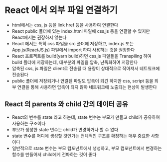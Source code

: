 # React 에서 외부 파일 연결하기

- html에서는 css, js 등을 link href 등을 사용하여 연결한다
- React public 폴더에 있는 index.html 파일에 css,js 등을 연결할 수 있지만 React에서는 권장하지 않는다
- React 에서는 특히 css 파일을 src 폴더에 저장하고, index.js 또는 App.js(ReactJS.js) 파일에서 import 하여 사용하는 것을 권장한다
- React 프로젝트를 build(yarn build)하면 css,js 파일들을 Transpiling 하여 build 폴더에 저장하는데, 대부분의 파일을 압축, 난독화하여 저장한다
- 압축된 css, js 파일은 client로 전송될 때 용량이 상대적으로 작아져서 네트워크에 전송된다
- public 폴더에 저장되거나 연결된 파일도 압축이 되긴 하지만 css, script 등을 외부 연결을 통해 사용하면 압축이 되지 않아 네트워크에 노출되는 현상이 발생한다

## React 의 parents 와 child 간의 데이터 공유

- React의 변수를 state 라고 하는데, state 변수는 부모가 만들고 child가 공유하여 사용하는 구조이다
- 부모가 생성한 state 변수는 child가 변경하거나 할 수 없다
- state 변수를 어디에 생성할 것인가는 전체적인 구조를 확정하는 매우 중요한 사항이다
- 일반적으로 state 변수는 부모 컴포넌트에서 생성하고, 부모 컴포넌트에서 변경하는 함수를 만들어서 child에게 전파하는 것이 좋다

